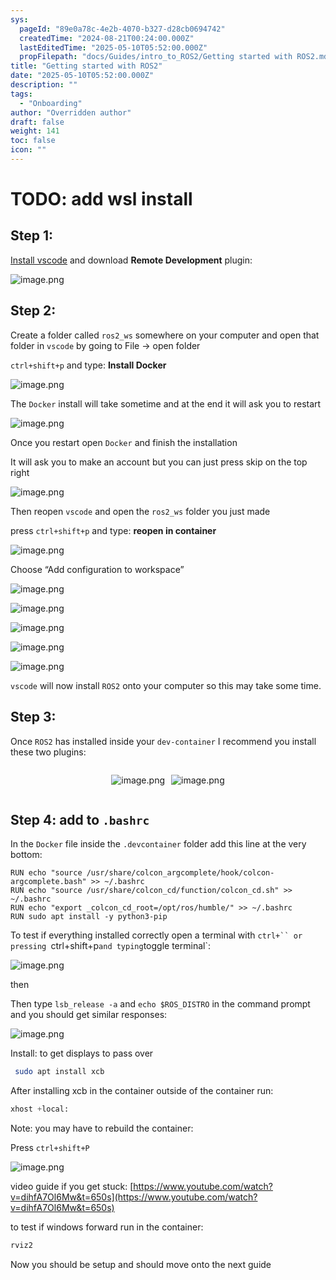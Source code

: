 ```yaml
---
sys:
  pageId: "89e0a78c-4e2b-4070-b327-d28cb0694742"
  createdTime: "2024-08-21T00:24:00.000Z"
  lastEditedTime: "2025-05-10T05:52:00.000Z"
  propFilepath: "docs/Guides/intro_to_ROS2/Getting started with ROS2.md"
title: "Getting started with ROS2"
date: "2025-05-10T05:52:00.000Z"
description: ""
tags:
  - "Onboarding"
author: "Overridden author"
draft: false
weight: 141
toc: false
icon: ""
---
```


# TODO: add wsl install

## Step 1:

[Install vscode](https://code.visualstudio.com/download) and download **Remote Development** plugin:

![image.png](https://prod-files-secure.s3.us-west-2.amazonaws.com/d518164a-d88e-44d1-a4ee-3adb3bd8bce0/efb52993-1881-4a40-b95e-6f020334f022/image.png?X-Amz-Algorithm=AWS4-HMAC-SHA256&X-Amz-Content-Sha256=UNSIGNED-PAYLOAD&X-Amz-Credential=ASIAZI2LB466VYBGLWBB%2F20250611%2Fus-west-2%2Fs3%2Faws4_request&X-Amz-Date=20250611T150928Z&X-Amz-Expires=3600&X-Amz-Security-Token=IQoJb3JpZ2luX2VjEPz%2F%2F%2F%2F%2F%2F%2F%2F%2F%2FwEaCXVzLXdlc3QtMiJGMEQCIGquVgxCpjMD28UVzKe4OgfwSuaoCgwM%2BZzHkPnZyNJiAiA6hK0godgkbx3T5ynkIxqSXYRcMoam%2B%2FHIlkQQREtA0yqIBAjV%2F%2F%2F%2F%2F%2F%2F%2F%2F%2F8BEAAaDDYzNzQyMzE4MzgwNSIMTJI0OaooHVk9aiqwKtwDmTLll0iaynj8pSmLYwn8Ik7SIvc7xEr3Wj1qB0vEp71wliRQoCa5%2B1nX8JhWSSndutyR89PAQPuRwbnZiByVDGl%2BQzf%2FUDO1AUhkRjGXgRv6TfkBhRhGrQ2bU79%2F6a8BAoAeg8m21ikesqDgoyxa5PbqWrf25Cx8xQ0J%2F4FHdCjgu%2F%2FNTqAkOE%2BjwHHAqnniDfZ5xp264Ixz6SywD0JepD9gFS7GXZWl6Nv5o7XoPEFfGf1jDs6tBfPaH5zl%2FlvgxwZH5S%2BG3IuIUk5%2FL53QUHF%2F9AfN7zsxRhRENC8qWKMg6jbsKsyJ0SJ4U0SnfWVmGUJGT%2F9BBSmOvLtzt56tO6DvB2vr9EewOSpPKt%2FF85J5dG18RFuJfOLik3l%2Bkr1N2z08VD8R6wFw1CUnPPBIJJSH1uKxb4JiMXpECUFjJuMm6ALrY4Myp90nM2gAiE4OA1ntZM1ZXE19NJ9sV23joei2jpZZb6iml2m1wuQrMLLN4w7QgkHS%2FnN%2F64Rv4dFrccM6bCsmJOdHxeLTJ6b7GGNsfTElY7WZv65W%2F8uEM75yvrunGjLTfr9Gvrp5nDGXxKVW6gsF%2FJ86BZsK4E4aesuNs%2B76hF4a4vn%2FadvL29Bc%2Fi6OmwiaSZQ41EIwkOelwgY6pgEdphSYKBr9P7okk7pzfo4f7j6Aoi0O0X7MqlOxmaOIOMJY%2B7vO6%2B3C8i3O3nmW4M7QqGoy837DNYOfO7%2FE%2BwK6WCmMRgQaSf9cpVQiKlmU2Gmn8xz%2F%2FtVWckljCxZLZzkHIACud4XLjkKnvGuZERWno3zkO2QlQKi%2BmstHNr%2FOTlHjh8AzthTFGsoSHxYxnv5uhz7LBioscYQCqdSFyNF8iuFEThF5&X-Amz-Signature=4716c199524fea738aea7305cd7efc1d512c4a439e5bd8b32b3d02881ec77813&X-Amz-SignedHeaders=host&x-amz-checksum-mode=ENABLED&x-id=GetObject)

## Step 2:

Create a folder called `ros2_ws` somewhere on your computer and open that folder in `vscode` by going to File → open folder 

`ctrl+shift+p` and type: **Install Docker**

![image.png](https://prod-files-secure.s3.us-west-2.amazonaws.com/d518164a-d88e-44d1-a4ee-3adb3bd8bce0/2269dc0e-1cd5-47ff-bceb-c04ad9b2eab0/image.png?X-Amz-Algorithm=AWS4-HMAC-SHA256&X-Amz-Content-Sha256=UNSIGNED-PAYLOAD&X-Amz-Credential=ASIAZI2LB466VYBGLWBB%2F20250611%2Fus-west-2%2Fs3%2Faws4_request&X-Amz-Date=20250611T150928Z&X-Amz-Expires=3600&X-Amz-Security-Token=IQoJb3JpZ2luX2VjEPz%2F%2F%2F%2F%2F%2F%2F%2F%2F%2FwEaCXVzLXdlc3QtMiJGMEQCIGquVgxCpjMD28UVzKe4OgfwSuaoCgwM%2BZzHkPnZyNJiAiA6hK0godgkbx3T5ynkIxqSXYRcMoam%2B%2FHIlkQQREtA0yqIBAjV%2F%2F%2F%2F%2F%2F%2F%2F%2F%2F8BEAAaDDYzNzQyMzE4MzgwNSIMTJI0OaooHVk9aiqwKtwDmTLll0iaynj8pSmLYwn8Ik7SIvc7xEr3Wj1qB0vEp71wliRQoCa5%2B1nX8JhWSSndutyR89PAQPuRwbnZiByVDGl%2BQzf%2FUDO1AUhkRjGXgRv6TfkBhRhGrQ2bU79%2F6a8BAoAeg8m21ikesqDgoyxa5PbqWrf25Cx8xQ0J%2F4FHdCjgu%2F%2FNTqAkOE%2BjwHHAqnniDfZ5xp264Ixz6SywD0JepD9gFS7GXZWl6Nv5o7XoPEFfGf1jDs6tBfPaH5zl%2FlvgxwZH5S%2BG3IuIUk5%2FL53QUHF%2F9AfN7zsxRhRENC8qWKMg6jbsKsyJ0SJ4U0SnfWVmGUJGT%2F9BBSmOvLtzt56tO6DvB2vr9EewOSpPKt%2FF85J5dG18RFuJfOLik3l%2Bkr1N2z08VD8R6wFw1CUnPPBIJJSH1uKxb4JiMXpECUFjJuMm6ALrY4Myp90nM2gAiE4OA1ntZM1ZXE19NJ9sV23joei2jpZZb6iml2m1wuQrMLLN4w7QgkHS%2FnN%2F64Rv4dFrccM6bCsmJOdHxeLTJ6b7GGNsfTElY7WZv65W%2F8uEM75yvrunGjLTfr9Gvrp5nDGXxKVW6gsF%2FJ86BZsK4E4aesuNs%2B76hF4a4vn%2FadvL29Bc%2Fi6OmwiaSZQ41EIwkOelwgY6pgEdphSYKBr9P7okk7pzfo4f7j6Aoi0O0X7MqlOxmaOIOMJY%2B7vO6%2B3C8i3O3nmW4M7QqGoy837DNYOfO7%2FE%2BwK6WCmMRgQaSf9cpVQiKlmU2Gmn8xz%2F%2FtVWckljCxZLZzkHIACud4XLjkKnvGuZERWno3zkO2QlQKi%2BmstHNr%2FOTlHjh8AzthTFGsoSHxYxnv5uhz7LBioscYQCqdSFyNF8iuFEThF5&X-Amz-Signature=7a73130921f57f254d54ae9dad8b5ee879c086fec1346e4297ef3e2666827df1&X-Amz-SignedHeaders=host&x-amz-checksum-mode=ENABLED&x-id=GetObject)

The `Docker` install will take sometime and at the end it will ask you to restart

![image.png](https://prod-files-secure.s3.us-west-2.amazonaws.com/d518164a-d88e-44d1-a4ee-3adb3bd8bce0/ed233f78-be33-4b1f-b89c-9c346c0e961e/image.png?X-Amz-Algorithm=AWS4-HMAC-SHA256&X-Amz-Content-Sha256=UNSIGNED-PAYLOAD&X-Amz-Credential=ASIAZI2LB466VYBGLWBB%2F20250611%2Fus-west-2%2Fs3%2Faws4_request&X-Amz-Date=20250611T150928Z&X-Amz-Expires=3600&X-Amz-Security-Token=IQoJb3JpZ2luX2VjEPz%2F%2F%2F%2F%2F%2F%2F%2F%2F%2FwEaCXVzLXdlc3QtMiJGMEQCIGquVgxCpjMD28UVzKe4OgfwSuaoCgwM%2BZzHkPnZyNJiAiA6hK0godgkbx3T5ynkIxqSXYRcMoam%2B%2FHIlkQQREtA0yqIBAjV%2F%2F%2F%2F%2F%2F%2F%2F%2F%2F8BEAAaDDYzNzQyMzE4MzgwNSIMTJI0OaooHVk9aiqwKtwDmTLll0iaynj8pSmLYwn8Ik7SIvc7xEr3Wj1qB0vEp71wliRQoCa5%2B1nX8JhWSSndutyR89PAQPuRwbnZiByVDGl%2BQzf%2FUDO1AUhkRjGXgRv6TfkBhRhGrQ2bU79%2F6a8BAoAeg8m21ikesqDgoyxa5PbqWrf25Cx8xQ0J%2F4FHdCjgu%2F%2FNTqAkOE%2BjwHHAqnniDfZ5xp264Ixz6SywD0JepD9gFS7GXZWl6Nv5o7XoPEFfGf1jDs6tBfPaH5zl%2FlvgxwZH5S%2BG3IuIUk5%2FL53QUHF%2F9AfN7zsxRhRENC8qWKMg6jbsKsyJ0SJ4U0SnfWVmGUJGT%2F9BBSmOvLtzt56tO6DvB2vr9EewOSpPKt%2FF85J5dG18RFuJfOLik3l%2Bkr1N2z08VD8R6wFw1CUnPPBIJJSH1uKxb4JiMXpECUFjJuMm6ALrY4Myp90nM2gAiE4OA1ntZM1ZXE19NJ9sV23joei2jpZZb6iml2m1wuQrMLLN4w7QgkHS%2FnN%2F64Rv4dFrccM6bCsmJOdHxeLTJ6b7GGNsfTElY7WZv65W%2F8uEM75yvrunGjLTfr9Gvrp5nDGXxKVW6gsF%2FJ86BZsK4E4aesuNs%2B76hF4a4vn%2FadvL29Bc%2Fi6OmwiaSZQ41EIwkOelwgY6pgEdphSYKBr9P7okk7pzfo4f7j6Aoi0O0X7MqlOxmaOIOMJY%2B7vO6%2B3C8i3O3nmW4M7QqGoy837DNYOfO7%2FE%2BwK6WCmMRgQaSf9cpVQiKlmU2Gmn8xz%2F%2FtVWckljCxZLZzkHIACud4XLjkKnvGuZERWno3zkO2QlQKi%2BmstHNr%2FOTlHjh8AzthTFGsoSHxYxnv5uhz7LBioscYQCqdSFyNF8iuFEThF5&X-Amz-Signature=450cb6428d409fff59d527af581ba70a1084ff4a6560d3581a13ff00254796ef&X-Amz-SignedHeaders=host&x-amz-checksum-mode=ENABLED&x-id=GetObject)

Once you restart open `Docker` and finish the installation

It will ask you to make an account but you can just press skip on the top right

![image.png](https://prod-files-secure.s3.us-west-2.amazonaws.com/d518164a-d88e-44d1-a4ee-3adb3bd8bce0/21010ad9-1659-4fd9-9f59-9932a09b2a3d/image.png?X-Amz-Algorithm=AWS4-HMAC-SHA256&X-Amz-Content-Sha256=UNSIGNED-PAYLOAD&X-Amz-Credential=ASIAZI2LB466VYBGLWBB%2F20250611%2Fus-west-2%2Fs3%2Faws4_request&X-Amz-Date=20250611T150928Z&X-Amz-Expires=3600&X-Amz-Security-Token=IQoJb3JpZ2luX2VjEPz%2F%2F%2F%2F%2F%2F%2F%2F%2F%2FwEaCXVzLXdlc3QtMiJGMEQCIGquVgxCpjMD28UVzKe4OgfwSuaoCgwM%2BZzHkPnZyNJiAiA6hK0godgkbx3T5ynkIxqSXYRcMoam%2B%2FHIlkQQREtA0yqIBAjV%2F%2F%2F%2F%2F%2F%2F%2F%2F%2F8BEAAaDDYzNzQyMzE4MzgwNSIMTJI0OaooHVk9aiqwKtwDmTLll0iaynj8pSmLYwn8Ik7SIvc7xEr3Wj1qB0vEp71wliRQoCa5%2B1nX8JhWSSndutyR89PAQPuRwbnZiByVDGl%2BQzf%2FUDO1AUhkRjGXgRv6TfkBhRhGrQ2bU79%2F6a8BAoAeg8m21ikesqDgoyxa5PbqWrf25Cx8xQ0J%2F4FHdCjgu%2F%2FNTqAkOE%2BjwHHAqnniDfZ5xp264Ixz6SywD0JepD9gFS7GXZWl6Nv5o7XoPEFfGf1jDs6tBfPaH5zl%2FlvgxwZH5S%2BG3IuIUk5%2FL53QUHF%2F9AfN7zsxRhRENC8qWKMg6jbsKsyJ0SJ4U0SnfWVmGUJGT%2F9BBSmOvLtzt56tO6DvB2vr9EewOSpPKt%2FF85J5dG18RFuJfOLik3l%2Bkr1N2z08VD8R6wFw1CUnPPBIJJSH1uKxb4JiMXpECUFjJuMm6ALrY4Myp90nM2gAiE4OA1ntZM1ZXE19NJ9sV23joei2jpZZb6iml2m1wuQrMLLN4w7QgkHS%2FnN%2F64Rv4dFrccM6bCsmJOdHxeLTJ6b7GGNsfTElY7WZv65W%2F8uEM75yvrunGjLTfr9Gvrp5nDGXxKVW6gsF%2FJ86BZsK4E4aesuNs%2B76hF4a4vn%2FadvL29Bc%2Fi6OmwiaSZQ41EIwkOelwgY6pgEdphSYKBr9P7okk7pzfo4f7j6Aoi0O0X7MqlOxmaOIOMJY%2B7vO6%2B3C8i3O3nmW4M7QqGoy837DNYOfO7%2FE%2BwK6WCmMRgQaSf9cpVQiKlmU2Gmn8xz%2F%2FtVWckljCxZLZzkHIACud4XLjkKnvGuZERWno3zkO2QlQKi%2BmstHNr%2FOTlHjh8AzthTFGsoSHxYxnv5uhz7LBioscYQCqdSFyNF8iuFEThF5&X-Amz-Signature=650a82e30f28baec950a4c23712032de8a0e9c7bf77c4486a0db62e9ca3afd40&X-Amz-SignedHeaders=host&x-amz-checksum-mode=ENABLED&x-id=GetObject)

Then reopen `vscode` and open the `ros2_ws` folder you just made

press `ctrl+shift+p` and type: **reopen in container**

![image.png](https://prod-files-secure.s3.us-west-2.amazonaws.com/d518164a-d88e-44d1-a4ee-3adb3bd8bce0/4e93b8c2-41ad-488c-8095-c74205196118/image.png?X-Amz-Algorithm=AWS4-HMAC-SHA256&X-Amz-Content-Sha256=UNSIGNED-PAYLOAD&X-Amz-Credential=ASIAZI2LB466VYBGLWBB%2F20250611%2Fus-west-2%2Fs3%2Faws4_request&X-Amz-Date=20250611T150928Z&X-Amz-Expires=3600&X-Amz-Security-Token=IQoJb3JpZ2luX2VjEPz%2F%2F%2F%2F%2F%2F%2F%2F%2F%2FwEaCXVzLXdlc3QtMiJGMEQCIGquVgxCpjMD28UVzKe4OgfwSuaoCgwM%2BZzHkPnZyNJiAiA6hK0godgkbx3T5ynkIxqSXYRcMoam%2B%2FHIlkQQREtA0yqIBAjV%2F%2F%2F%2F%2F%2F%2F%2F%2F%2F8BEAAaDDYzNzQyMzE4MzgwNSIMTJI0OaooHVk9aiqwKtwDmTLll0iaynj8pSmLYwn8Ik7SIvc7xEr3Wj1qB0vEp71wliRQoCa5%2B1nX8JhWSSndutyR89PAQPuRwbnZiByVDGl%2BQzf%2FUDO1AUhkRjGXgRv6TfkBhRhGrQ2bU79%2F6a8BAoAeg8m21ikesqDgoyxa5PbqWrf25Cx8xQ0J%2F4FHdCjgu%2F%2FNTqAkOE%2BjwHHAqnniDfZ5xp264Ixz6SywD0JepD9gFS7GXZWl6Nv5o7XoPEFfGf1jDs6tBfPaH5zl%2FlvgxwZH5S%2BG3IuIUk5%2FL53QUHF%2F9AfN7zsxRhRENC8qWKMg6jbsKsyJ0SJ4U0SnfWVmGUJGT%2F9BBSmOvLtzt56tO6DvB2vr9EewOSpPKt%2FF85J5dG18RFuJfOLik3l%2Bkr1N2z08VD8R6wFw1CUnPPBIJJSH1uKxb4JiMXpECUFjJuMm6ALrY4Myp90nM2gAiE4OA1ntZM1ZXE19NJ9sV23joei2jpZZb6iml2m1wuQrMLLN4w7QgkHS%2FnN%2F64Rv4dFrccM6bCsmJOdHxeLTJ6b7GGNsfTElY7WZv65W%2F8uEM75yvrunGjLTfr9Gvrp5nDGXxKVW6gsF%2FJ86BZsK4E4aesuNs%2B76hF4a4vn%2FadvL29Bc%2Fi6OmwiaSZQ41EIwkOelwgY6pgEdphSYKBr9P7okk7pzfo4f7j6Aoi0O0X7MqlOxmaOIOMJY%2B7vO6%2B3C8i3O3nmW4M7QqGoy837DNYOfO7%2FE%2BwK6WCmMRgQaSf9cpVQiKlmU2Gmn8xz%2F%2FtVWckljCxZLZzkHIACud4XLjkKnvGuZERWno3zkO2QlQKi%2BmstHNr%2FOTlHjh8AzthTFGsoSHxYxnv5uhz7LBioscYQCqdSFyNF8iuFEThF5&X-Amz-Signature=5d1139527593ee438a28da094e1b31eb4bb7a9ff9f16c24a7a4311766f81c2f7&X-Amz-SignedHeaders=host&x-amz-checksum-mode=ENABLED&x-id=GetObject)

Choose “Add configuration to workspace”

![image.png](https://prod-files-secure.s3.us-west-2.amazonaws.com/d518164a-d88e-44d1-a4ee-3adb3bd8bce0/9560b282-5060-4989-ba37-97e7b2c22476/image.png?X-Amz-Algorithm=AWS4-HMAC-SHA256&X-Amz-Content-Sha256=UNSIGNED-PAYLOAD&X-Amz-Credential=ASIAZI2LB466VYBGLWBB%2F20250611%2Fus-west-2%2Fs3%2Faws4_request&X-Amz-Date=20250611T150928Z&X-Amz-Expires=3600&X-Amz-Security-Token=IQoJb3JpZ2luX2VjEPz%2F%2F%2F%2F%2F%2F%2F%2F%2F%2FwEaCXVzLXdlc3QtMiJGMEQCIGquVgxCpjMD28UVzKe4OgfwSuaoCgwM%2BZzHkPnZyNJiAiA6hK0godgkbx3T5ynkIxqSXYRcMoam%2B%2FHIlkQQREtA0yqIBAjV%2F%2F%2F%2F%2F%2F%2F%2F%2F%2F8BEAAaDDYzNzQyMzE4MzgwNSIMTJI0OaooHVk9aiqwKtwDmTLll0iaynj8pSmLYwn8Ik7SIvc7xEr3Wj1qB0vEp71wliRQoCa5%2B1nX8JhWSSndutyR89PAQPuRwbnZiByVDGl%2BQzf%2FUDO1AUhkRjGXgRv6TfkBhRhGrQ2bU79%2F6a8BAoAeg8m21ikesqDgoyxa5PbqWrf25Cx8xQ0J%2F4FHdCjgu%2F%2FNTqAkOE%2BjwHHAqnniDfZ5xp264Ixz6SywD0JepD9gFS7GXZWl6Nv5o7XoPEFfGf1jDs6tBfPaH5zl%2FlvgxwZH5S%2BG3IuIUk5%2FL53QUHF%2F9AfN7zsxRhRENC8qWKMg6jbsKsyJ0SJ4U0SnfWVmGUJGT%2F9BBSmOvLtzt56tO6DvB2vr9EewOSpPKt%2FF85J5dG18RFuJfOLik3l%2Bkr1N2z08VD8R6wFw1CUnPPBIJJSH1uKxb4JiMXpECUFjJuMm6ALrY4Myp90nM2gAiE4OA1ntZM1ZXE19NJ9sV23joei2jpZZb6iml2m1wuQrMLLN4w7QgkHS%2FnN%2F64Rv4dFrccM6bCsmJOdHxeLTJ6b7GGNsfTElY7WZv65W%2F8uEM75yvrunGjLTfr9Gvrp5nDGXxKVW6gsF%2FJ86BZsK4E4aesuNs%2B76hF4a4vn%2FadvL29Bc%2Fi6OmwiaSZQ41EIwkOelwgY6pgEdphSYKBr9P7okk7pzfo4f7j6Aoi0O0X7MqlOxmaOIOMJY%2B7vO6%2B3C8i3O3nmW4M7QqGoy837DNYOfO7%2FE%2BwK6WCmMRgQaSf9cpVQiKlmU2Gmn8xz%2F%2FtVWckljCxZLZzkHIACud4XLjkKnvGuZERWno3zkO2QlQKi%2BmstHNr%2FOTlHjh8AzthTFGsoSHxYxnv5uhz7LBioscYQCqdSFyNF8iuFEThF5&X-Amz-Signature=91803cd3683c433386b12efe5019f6a12f11281ae45d818b9cce308df005326b&X-Amz-SignedHeaders=host&x-amz-checksum-mode=ENABLED&x-id=GetObject)

![image.png](https://prod-files-secure.s3.us-west-2.amazonaws.com/d518164a-d88e-44d1-a4ee-3adb3bd8bce0/2ee63f81-886b-48e8-a553-dc6e5eac99e4/image.png?X-Amz-Algorithm=AWS4-HMAC-SHA256&X-Amz-Content-Sha256=UNSIGNED-PAYLOAD&X-Amz-Credential=ASIAZI2LB466VYBGLWBB%2F20250611%2Fus-west-2%2Fs3%2Faws4_request&X-Amz-Date=20250611T150928Z&X-Amz-Expires=3600&X-Amz-Security-Token=IQoJb3JpZ2luX2VjEPz%2F%2F%2F%2F%2F%2F%2F%2F%2F%2FwEaCXVzLXdlc3QtMiJGMEQCIGquVgxCpjMD28UVzKe4OgfwSuaoCgwM%2BZzHkPnZyNJiAiA6hK0godgkbx3T5ynkIxqSXYRcMoam%2B%2FHIlkQQREtA0yqIBAjV%2F%2F%2F%2F%2F%2F%2F%2F%2F%2F8BEAAaDDYzNzQyMzE4MzgwNSIMTJI0OaooHVk9aiqwKtwDmTLll0iaynj8pSmLYwn8Ik7SIvc7xEr3Wj1qB0vEp71wliRQoCa5%2B1nX8JhWSSndutyR89PAQPuRwbnZiByVDGl%2BQzf%2FUDO1AUhkRjGXgRv6TfkBhRhGrQ2bU79%2F6a8BAoAeg8m21ikesqDgoyxa5PbqWrf25Cx8xQ0J%2F4FHdCjgu%2F%2FNTqAkOE%2BjwHHAqnniDfZ5xp264Ixz6SywD0JepD9gFS7GXZWl6Nv5o7XoPEFfGf1jDs6tBfPaH5zl%2FlvgxwZH5S%2BG3IuIUk5%2FL53QUHF%2F9AfN7zsxRhRENC8qWKMg6jbsKsyJ0SJ4U0SnfWVmGUJGT%2F9BBSmOvLtzt56tO6DvB2vr9EewOSpPKt%2FF85J5dG18RFuJfOLik3l%2Bkr1N2z08VD8R6wFw1CUnPPBIJJSH1uKxb4JiMXpECUFjJuMm6ALrY4Myp90nM2gAiE4OA1ntZM1ZXE19NJ9sV23joei2jpZZb6iml2m1wuQrMLLN4w7QgkHS%2FnN%2F64Rv4dFrccM6bCsmJOdHxeLTJ6b7GGNsfTElY7WZv65W%2F8uEM75yvrunGjLTfr9Gvrp5nDGXxKVW6gsF%2FJ86BZsK4E4aesuNs%2B76hF4a4vn%2FadvL29Bc%2Fi6OmwiaSZQ41EIwkOelwgY6pgEdphSYKBr9P7okk7pzfo4f7j6Aoi0O0X7MqlOxmaOIOMJY%2B7vO6%2B3C8i3O3nmW4M7QqGoy837DNYOfO7%2FE%2BwK6WCmMRgQaSf9cpVQiKlmU2Gmn8xz%2F%2FtVWckljCxZLZzkHIACud4XLjkKnvGuZERWno3zkO2QlQKi%2BmstHNr%2FOTlHjh8AzthTFGsoSHxYxnv5uhz7LBioscYQCqdSFyNF8iuFEThF5&X-Amz-Signature=56293ce3ff42b4f4a212eedc15fb45147ef43392c2772f0ff6dfcf7a40944bf6&X-Amz-SignedHeaders=host&x-amz-checksum-mode=ENABLED&x-id=GetObject)

![image.png](https://prod-files-secure.s3.us-west-2.amazonaws.com/d518164a-d88e-44d1-a4ee-3adb3bd8bce0/ae1580b2-b048-407e-aed9-b584224a7a04/image.png?X-Amz-Algorithm=AWS4-HMAC-SHA256&X-Amz-Content-Sha256=UNSIGNED-PAYLOAD&X-Amz-Credential=ASIAZI2LB466VYBGLWBB%2F20250611%2Fus-west-2%2Fs3%2Faws4_request&X-Amz-Date=20250611T150928Z&X-Amz-Expires=3600&X-Amz-Security-Token=IQoJb3JpZ2luX2VjEPz%2F%2F%2F%2F%2F%2F%2F%2F%2F%2FwEaCXVzLXdlc3QtMiJGMEQCIGquVgxCpjMD28UVzKe4OgfwSuaoCgwM%2BZzHkPnZyNJiAiA6hK0godgkbx3T5ynkIxqSXYRcMoam%2B%2FHIlkQQREtA0yqIBAjV%2F%2F%2F%2F%2F%2F%2F%2F%2F%2F8BEAAaDDYzNzQyMzE4MzgwNSIMTJI0OaooHVk9aiqwKtwDmTLll0iaynj8pSmLYwn8Ik7SIvc7xEr3Wj1qB0vEp71wliRQoCa5%2B1nX8JhWSSndutyR89PAQPuRwbnZiByVDGl%2BQzf%2FUDO1AUhkRjGXgRv6TfkBhRhGrQ2bU79%2F6a8BAoAeg8m21ikesqDgoyxa5PbqWrf25Cx8xQ0J%2F4FHdCjgu%2F%2FNTqAkOE%2BjwHHAqnniDfZ5xp264Ixz6SywD0JepD9gFS7GXZWl6Nv5o7XoPEFfGf1jDs6tBfPaH5zl%2FlvgxwZH5S%2BG3IuIUk5%2FL53QUHF%2F9AfN7zsxRhRENC8qWKMg6jbsKsyJ0SJ4U0SnfWVmGUJGT%2F9BBSmOvLtzt56tO6DvB2vr9EewOSpPKt%2FF85J5dG18RFuJfOLik3l%2Bkr1N2z08VD8R6wFw1CUnPPBIJJSH1uKxb4JiMXpECUFjJuMm6ALrY4Myp90nM2gAiE4OA1ntZM1ZXE19NJ9sV23joei2jpZZb6iml2m1wuQrMLLN4w7QgkHS%2FnN%2F64Rv4dFrccM6bCsmJOdHxeLTJ6b7GGNsfTElY7WZv65W%2F8uEM75yvrunGjLTfr9Gvrp5nDGXxKVW6gsF%2FJ86BZsK4E4aesuNs%2B76hF4a4vn%2FadvL29Bc%2Fi6OmwiaSZQ41EIwkOelwgY6pgEdphSYKBr9P7okk7pzfo4f7j6Aoi0O0X7MqlOxmaOIOMJY%2B7vO6%2B3C8i3O3nmW4M7QqGoy837DNYOfO7%2FE%2BwK6WCmMRgQaSf9cpVQiKlmU2Gmn8xz%2F%2FtVWckljCxZLZzkHIACud4XLjkKnvGuZERWno3zkO2QlQKi%2BmstHNr%2FOTlHjh8AzthTFGsoSHxYxnv5uhz7LBioscYQCqdSFyNF8iuFEThF5&X-Amz-Signature=305ae34a53b516883df22c5be786f27a3f95f4dc543ff03ed41b0d3823850ca4&X-Amz-SignedHeaders=host&x-amz-checksum-mode=ENABLED&x-id=GetObject)

![image.png](https://prod-files-secure.s3.us-west-2.amazonaws.com/d518164a-d88e-44d1-a4ee-3adb3bd8bce0/53255b28-f75e-430f-b9e3-c0ac8577e42b/image.png?X-Amz-Algorithm=AWS4-HMAC-SHA256&X-Amz-Content-Sha256=UNSIGNED-PAYLOAD&X-Amz-Credential=ASIAZI2LB466VYBGLWBB%2F20250611%2Fus-west-2%2Fs3%2Faws4_request&X-Amz-Date=20250611T150928Z&X-Amz-Expires=3600&X-Amz-Security-Token=IQoJb3JpZ2luX2VjEPz%2F%2F%2F%2F%2F%2F%2F%2F%2F%2FwEaCXVzLXdlc3QtMiJGMEQCIGquVgxCpjMD28UVzKe4OgfwSuaoCgwM%2BZzHkPnZyNJiAiA6hK0godgkbx3T5ynkIxqSXYRcMoam%2B%2FHIlkQQREtA0yqIBAjV%2F%2F%2F%2F%2F%2F%2F%2F%2F%2F8BEAAaDDYzNzQyMzE4MzgwNSIMTJI0OaooHVk9aiqwKtwDmTLll0iaynj8pSmLYwn8Ik7SIvc7xEr3Wj1qB0vEp71wliRQoCa5%2B1nX8JhWSSndutyR89PAQPuRwbnZiByVDGl%2BQzf%2FUDO1AUhkRjGXgRv6TfkBhRhGrQ2bU79%2F6a8BAoAeg8m21ikesqDgoyxa5PbqWrf25Cx8xQ0J%2F4FHdCjgu%2F%2FNTqAkOE%2BjwHHAqnniDfZ5xp264Ixz6SywD0JepD9gFS7GXZWl6Nv5o7XoPEFfGf1jDs6tBfPaH5zl%2FlvgxwZH5S%2BG3IuIUk5%2FL53QUHF%2F9AfN7zsxRhRENC8qWKMg6jbsKsyJ0SJ4U0SnfWVmGUJGT%2F9BBSmOvLtzt56tO6DvB2vr9EewOSpPKt%2FF85J5dG18RFuJfOLik3l%2Bkr1N2z08VD8R6wFw1CUnPPBIJJSH1uKxb4JiMXpECUFjJuMm6ALrY4Myp90nM2gAiE4OA1ntZM1ZXE19NJ9sV23joei2jpZZb6iml2m1wuQrMLLN4w7QgkHS%2FnN%2F64Rv4dFrccM6bCsmJOdHxeLTJ6b7GGNsfTElY7WZv65W%2F8uEM75yvrunGjLTfr9Gvrp5nDGXxKVW6gsF%2FJ86BZsK4E4aesuNs%2B76hF4a4vn%2FadvL29Bc%2Fi6OmwiaSZQ41EIwkOelwgY6pgEdphSYKBr9P7okk7pzfo4f7j6Aoi0O0X7MqlOxmaOIOMJY%2B7vO6%2B3C8i3O3nmW4M7QqGoy837DNYOfO7%2FE%2BwK6WCmMRgQaSf9cpVQiKlmU2Gmn8xz%2F%2FtVWckljCxZLZzkHIACud4XLjkKnvGuZERWno3zkO2QlQKi%2BmstHNr%2FOTlHjh8AzthTFGsoSHxYxnv5uhz7LBioscYQCqdSFyNF8iuFEThF5&X-Amz-Signature=86632d01e7502b19cea84c4412708cb369bf2f63558db48c74818a8ead2220dc&X-Amz-SignedHeaders=host&x-amz-checksum-mode=ENABLED&x-id=GetObject)

![image.png](https://prod-files-secure.s3.us-west-2.amazonaws.com/d518164a-d88e-44d1-a4ee-3adb3bd8bce0/7c562767-5af9-4ffb-97d1-327bcdf4ee00/image.png?X-Amz-Algorithm=AWS4-HMAC-SHA256&X-Amz-Content-Sha256=UNSIGNED-PAYLOAD&X-Amz-Credential=ASIAZI2LB466VYBGLWBB%2F20250611%2Fus-west-2%2Fs3%2Faws4_request&X-Amz-Date=20250611T150928Z&X-Amz-Expires=3600&X-Amz-Security-Token=IQoJb3JpZ2luX2VjEPz%2F%2F%2F%2F%2F%2F%2F%2F%2F%2FwEaCXVzLXdlc3QtMiJGMEQCIGquVgxCpjMD28UVzKe4OgfwSuaoCgwM%2BZzHkPnZyNJiAiA6hK0godgkbx3T5ynkIxqSXYRcMoam%2B%2FHIlkQQREtA0yqIBAjV%2F%2F%2F%2F%2F%2F%2F%2F%2F%2F8BEAAaDDYzNzQyMzE4MzgwNSIMTJI0OaooHVk9aiqwKtwDmTLll0iaynj8pSmLYwn8Ik7SIvc7xEr3Wj1qB0vEp71wliRQoCa5%2B1nX8JhWSSndutyR89PAQPuRwbnZiByVDGl%2BQzf%2FUDO1AUhkRjGXgRv6TfkBhRhGrQ2bU79%2F6a8BAoAeg8m21ikesqDgoyxa5PbqWrf25Cx8xQ0J%2F4FHdCjgu%2F%2FNTqAkOE%2BjwHHAqnniDfZ5xp264Ixz6SywD0JepD9gFS7GXZWl6Nv5o7XoPEFfGf1jDs6tBfPaH5zl%2FlvgxwZH5S%2BG3IuIUk5%2FL53QUHF%2F9AfN7zsxRhRENC8qWKMg6jbsKsyJ0SJ4U0SnfWVmGUJGT%2F9BBSmOvLtzt56tO6DvB2vr9EewOSpPKt%2FF85J5dG18RFuJfOLik3l%2Bkr1N2z08VD8R6wFw1CUnPPBIJJSH1uKxb4JiMXpECUFjJuMm6ALrY4Myp90nM2gAiE4OA1ntZM1ZXE19NJ9sV23joei2jpZZb6iml2m1wuQrMLLN4w7QgkHS%2FnN%2F64Rv4dFrccM6bCsmJOdHxeLTJ6b7GGNsfTElY7WZv65W%2F8uEM75yvrunGjLTfr9Gvrp5nDGXxKVW6gsF%2FJ86BZsK4E4aesuNs%2B76hF4a4vn%2FadvL29Bc%2Fi6OmwiaSZQ41EIwkOelwgY6pgEdphSYKBr9P7okk7pzfo4f7j6Aoi0O0X7MqlOxmaOIOMJY%2B7vO6%2B3C8i3O3nmW4M7QqGoy837DNYOfO7%2FE%2BwK6WCmMRgQaSf9cpVQiKlmU2Gmn8xz%2F%2FtVWckljCxZLZzkHIACud4XLjkKnvGuZERWno3zkO2QlQKi%2BmstHNr%2FOTlHjh8AzthTFGsoSHxYxnv5uhz7LBioscYQCqdSFyNF8iuFEThF5&X-Amz-Signature=9ea694b4f5e2190a62b19b6d85a1273123f38250fa9c6f299574b15cad194fe0&X-Amz-SignedHeaders=host&x-amz-checksum-mode=ENABLED&x-id=GetObject)

`vscode` will now install `ROS2` onto your computer so this may take some time.

## Step 3:

Once `ROS2` has installed inside your `dev-container` I recommend you install these two plugins:

<div style="display: flex;flex-direction: row; column-gap:10px; max-width: 630px;justify-content: center;">
<div>

![image.png](https://prod-files-secure.s3.us-west-2.amazonaws.com/d518164a-d88e-44d1-a4ee-3adb3bd8bce0/3fc3d550-5a54-4ba1-ba6b-faa01cdb7369/image.png?X-Amz-Algorithm=AWS4-HMAC-SHA256&X-Amz-Content-Sha256=UNSIGNED-PAYLOAD&X-Amz-Credential=ASIAZI2LB466TJBO7HPU%2F20250611%2Fus-west-2%2Fs3%2Faws4_request&X-Amz-Date=20250611T150934Z&X-Amz-Expires=3600&X-Amz-Security-Token=IQoJb3JpZ2luX2VjEP%2F%2F%2F%2F%2F%2F%2F%2F%2F%2F%2FwEaCXVzLXdlc3QtMiJHMEUCIQDbZCX4xh6b7b2fQtr71sSHyjiZ3OW4CRtn%2FbrPFUMC0AIgSp66wxOSuBRXp3DOLLDDKJAxeWNqPOR%2BR9o%2FQ0SstVQqiAQI2P%2F%2F%2F%2F%2F%2F%2F%2F%2F%2FARAAGgw2Mzc0MjMxODM4MDUiDIAGkxSq5uHZXF0h2yrcAyrFBmi%2FBBlJ2bTTS04jH4dfLdZOf71Nn8pZ5%2FvMoqyzgONP1VdR6OTikcnMA4ddGYVlAP%2F0591BiL6DeLZkZV8qXXE%2BXP2ziXrbnIjlK1fJ3R3k39pZu%2BQs3o7XkPtCWh9VPQ%2Bh4IXasMEEgR3G76rg7r5JpetgXKVw6LAH746EvK%2FNQfYZaasVLCEzW6w%2BJnvXzSruFV%2BBy1GTSUOOJE7iGTd2o9vUk6UJnf87MwRNd4gBB5xywGRiwYm%2BluZCR3l19BtTnpDWxFCYT6AvY0xwf%2FYSJ0R2lg3%2F8U7mmiL7HgQOh%2FbpPhQk2EUlNWmOEBFiWCB%2BchztgzcrX0W17xe%2BFWarorTNksswkJ31urQJN%2F7Qj%2FFqen%2B26WA0oGXiKlMEEDDtjiIshBAgrWJ0nDUFyuihAEluNzU%2FbCOssjCk7dSQfBUvYEkaYoIiEUEh7D8luj5W%2BtacbEMrZgderlH4J6fNe93KCV2t%2FVXiWE442W3IFYa7NHbi7myBQzg5DRBad1oT%2FQETKPeOuNbQa82%2F2pjyaboT%2FGoo6RSTDwDUtR6XZYI2er8fQVRKAQs0AlgQxfI%2F072PHhN7QvoqsOwU06qsALB%2BmCA7uGP2hc4KL2d9WjmOllVXaYymML6qpsIGOqUBiM3Jj8HkQliu3%2BFVpGbMvEWz7JWS58w5%2BpspYlE3QoDHQn3IJRU%2Bs8fpItG0k8QPXFkGJFLg1qoq9nIiYKUdTbrOyhz8iAsOkVjDUcvA4zd0cTXh7FgkO2q7Ff%2FitOj0qW5iN2oIT5tCplbf8LqZQNh87MhsaLKVnysMKUfm3b6cQMLt9LCCmIzYw3lFFL8amEkBzybsZPR7zblTRih8Z1Y7Cb0p&X-Amz-Signature=18e2c975b2b76eddc0876353454e38ccd6cdb242131426662b20b1bdc76ee5b8&X-Amz-SignedHeaders=host&x-amz-checksum-mode=ENABLED&x-id=GetObject)

</div>
<div>

![image.png](https://prod-files-secure.s3.us-west-2.amazonaws.com/d518164a-d88e-44d1-a4ee-3adb3bd8bce0/d994cc66-13c2-4093-a5a3-f84cf4601a82/image.png?X-Amz-Algorithm=AWS4-HMAC-SHA256&X-Amz-Content-Sha256=UNSIGNED-PAYLOAD&X-Amz-Credential=ASIAZI2LB4666VMPUCVW%2F20250611%2Fus-west-2%2Fs3%2Faws4_request&X-Amz-Date=20250611T150935Z&X-Amz-Expires=3600&X-Amz-Security-Token=IQoJb3JpZ2luX2VjEPz%2F%2F%2F%2F%2F%2F%2F%2F%2F%2FwEaCXVzLXdlc3QtMiJHMEUCIAneRk6sbmZM9PMk2JAlWZykGlNtWOxxyxA9zMIgh%2FeZAiEAr62fZJ5zLDndYnOoMrsYm0lgNgK1bE1nfPiFXHK0zngqiAQI1f%2F%2F%2F%2F%2F%2F%2F%2F%2F%2FARAAGgw2Mzc0MjMxODM4MDUiDJn0Kb0Fl0iyt76C7SrcA8Tm5LnyM%2Ft2FG%2B2hXEAxyqIsj9ME0VpPLDx4OoIsN%2FUzgXQvZZYqamZekN%2Bbt8pJfpAmhZ4T3O6NnqNefDz54y0rs5LPoV11CDa0GnD21Q3enLafaWMHffsPMnF0XCiU3K96%2FQnSFl2%2F3rI7gaT6Zv0VlRwGLakNle5qJLbaMKmQvM%2BwyeO7XTMQE1qIKgXhc9C1CtfIFJLd0fo0GGnCEjsxawXnZAD77wuYCzpPxqUPPdLtG77BjVf3gHdpzmeBAVEzIYCDJjLL82njmh4j6VKR4Vnef3Bl6hx2B8L3hP5gPL6gL5KsOsX6H0dvjYN%2B2uIG2qsMqB4sdsEcDeOkoId1p3YL3hpxK8p2B2%2BopHZj%2FmN1sYjeluRuVNx3ymfak5susSQswvNuY1pf71exvus9LnUqREwLsmMwRauR2x0wEdwQkX4YFFb%2FE8IrmieQvIynTYGF973KG6Zm4oLX2w3UpzeTiuwuhNCo2QWljahDY%2BkbLmBKJ4phBw%2BOgJ34ukYsWze1qZYYGS2eKttGBXNKLh9g%2BsDUj5TmF1hZcZiXXsZqNEk%2FIxEFpLUH7tTMyQPQ8INY2lCwZ6IP8RwQbIRnYBGJDoG3ttT6b9pMoz5zeZv%2FTiZivx%2F%2BCJXMIPmpcIGOqUBmWiZOVtVH9dw61o5ZxObfnAcUmMNiQa23gpDxqqdjhZmipS6nCVY2QhuBBGRN%2B1J6t3Hu0Q1ewkcLwyLaTwR9FktvW9c1ge2MuDDw6Xh83IfEnj5daGC%2Bc1RlU4M05049bW8qiwsfQKnQ6g7thgcU%2FyESeRZeBBcHugCFQteXNIgkt46vY4dD9bacI7Gnd0bbKOkEulBEWSdv9xTg%2B1nAC057GXo&X-Amz-Signature=4a8c9c03e8acf842c64706727c6c3c5355ad7a660e40d14e991063c2fce95f7c&X-Amz-SignedHeaders=host&x-amz-checksum-mode=ENABLED&x-id=GetObject)

</div>
</div>

## Step 4: add to `.bashrc`

In the `Docker` file inside the `.devcontainer` folder add this line at the very bottom: 

```docker
RUN echo "source /usr/share/colcon_argcomplete/hook/colcon-argcomplete.bash" >> ~/.bashrc
RUN echo "source /usr/share/colcon_cd/function/colcon_cd.sh" >> ~/.bashrc
RUN echo "export _colcon_cd_root=/opt/ros/humble/" >> ~/.bashrc
RUN sudo apt install -y python3-pip 
```

To test if everything installed correctly open a terminal with `ctrl+`` or pressing `ctrl+shift+p` and typing `toggle terminal`:

![image.png](https://prod-files-secure.s3.us-west-2.amazonaws.com/d518164a-d88e-44d1-a4ee-3adb3bd8bce0/6a4943d8-b04e-4c02-9a58-775f3384d1a5/image.png?X-Amz-Algorithm=AWS4-HMAC-SHA256&X-Amz-Content-Sha256=UNSIGNED-PAYLOAD&X-Amz-Credential=ASIAZI2LB466VYBGLWBB%2F20250611%2Fus-west-2%2Fs3%2Faws4_request&X-Amz-Date=20250611T150928Z&X-Amz-Expires=3600&X-Amz-Security-Token=IQoJb3JpZ2luX2VjEPz%2F%2F%2F%2F%2F%2F%2F%2F%2F%2FwEaCXVzLXdlc3QtMiJGMEQCIGquVgxCpjMD28UVzKe4OgfwSuaoCgwM%2BZzHkPnZyNJiAiA6hK0godgkbx3T5ynkIxqSXYRcMoam%2B%2FHIlkQQREtA0yqIBAjV%2F%2F%2F%2F%2F%2F%2F%2F%2F%2F8BEAAaDDYzNzQyMzE4MzgwNSIMTJI0OaooHVk9aiqwKtwDmTLll0iaynj8pSmLYwn8Ik7SIvc7xEr3Wj1qB0vEp71wliRQoCa5%2B1nX8JhWSSndutyR89PAQPuRwbnZiByVDGl%2BQzf%2FUDO1AUhkRjGXgRv6TfkBhRhGrQ2bU79%2F6a8BAoAeg8m21ikesqDgoyxa5PbqWrf25Cx8xQ0J%2F4FHdCjgu%2F%2FNTqAkOE%2BjwHHAqnniDfZ5xp264Ixz6SywD0JepD9gFS7GXZWl6Nv5o7XoPEFfGf1jDs6tBfPaH5zl%2FlvgxwZH5S%2BG3IuIUk5%2FL53QUHF%2F9AfN7zsxRhRENC8qWKMg6jbsKsyJ0SJ4U0SnfWVmGUJGT%2F9BBSmOvLtzt56tO6DvB2vr9EewOSpPKt%2FF85J5dG18RFuJfOLik3l%2Bkr1N2z08VD8R6wFw1CUnPPBIJJSH1uKxb4JiMXpECUFjJuMm6ALrY4Myp90nM2gAiE4OA1ntZM1ZXE19NJ9sV23joei2jpZZb6iml2m1wuQrMLLN4w7QgkHS%2FnN%2F64Rv4dFrccM6bCsmJOdHxeLTJ6b7GGNsfTElY7WZv65W%2F8uEM75yvrunGjLTfr9Gvrp5nDGXxKVW6gsF%2FJ86BZsK4E4aesuNs%2B76hF4a4vn%2FadvL29Bc%2Fi6OmwiaSZQ41EIwkOelwgY6pgEdphSYKBr9P7okk7pzfo4f7j6Aoi0O0X7MqlOxmaOIOMJY%2B7vO6%2B3C8i3O3nmW4M7QqGoy837DNYOfO7%2FE%2BwK6WCmMRgQaSf9cpVQiKlmU2Gmn8xz%2F%2FtVWckljCxZLZzkHIACud4XLjkKnvGuZERWno3zkO2QlQKi%2BmstHNr%2FOTlHjh8AzthTFGsoSHxYxnv5uhz7LBioscYQCqdSFyNF8iuFEThF5&X-Amz-Signature=52ed713dee1705e37537837a49f5fef45119f69ab44e6968bbb9f1683fc5a56b&X-Amz-SignedHeaders=host&x-amz-checksum-mode=ENABLED&x-id=GetObject)

then 

Then type `lsb_release -a` and `echo $ROS_DISTRO` in the command prompt and you should get similar responses:

![image.png](https://prod-files-secure.s3.us-west-2.amazonaws.com/d518164a-d88e-44d1-a4ee-3adb3bd8bce0/3e635dec-a805-4e85-8b9e-d000e5b71a4e/image.png?X-Amz-Algorithm=AWS4-HMAC-SHA256&X-Amz-Content-Sha256=UNSIGNED-PAYLOAD&X-Amz-Credential=ASIAZI2LB466VYBGLWBB%2F20250611%2Fus-west-2%2Fs3%2Faws4_request&X-Amz-Date=20250611T150928Z&X-Amz-Expires=3600&X-Amz-Security-Token=IQoJb3JpZ2luX2VjEPz%2F%2F%2F%2F%2F%2F%2F%2F%2F%2FwEaCXVzLXdlc3QtMiJGMEQCIGquVgxCpjMD28UVzKe4OgfwSuaoCgwM%2BZzHkPnZyNJiAiA6hK0godgkbx3T5ynkIxqSXYRcMoam%2B%2FHIlkQQREtA0yqIBAjV%2F%2F%2F%2F%2F%2F%2F%2F%2F%2F8BEAAaDDYzNzQyMzE4MzgwNSIMTJI0OaooHVk9aiqwKtwDmTLll0iaynj8pSmLYwn8Ik7SIvc7xEr3Wj1qB0vEp71wliRQoCa5%2B1nX8JhWSSndutyR89PAQPuRwbnZiByVDGl%2BQzf%2FUDO1AUhkRjGXgRv6TfkBhRhGrQ2bU79%2F6a8BAoAeg8m21ikesqDgoyxa5PbqWrf25Cx8xQ0J%2F4FHdCjgu%2F%2FNTqAkOE%2BjwHHAqnniDfZ5xp264Ixz6SywD0JepD9gFS7GXZWl6Nv5o7XoPEFfGf1jDs6tBfPaH5zl%2FlvgxwZH5S%2BG3IuIUk5%2FL53QUHF%2F9AfN7zsxRhRENC8qWKMg6jbsKsyJ0SJ4U0SnfWVmGUJGT%2F9BBSmOvLtzt56tO6DvB2vr9EewOSpPKt%2FF85J5dG18RFuJfOLik3l%2Bkr1N2z08VD8R6wFw1CUnPPBIJJSH1uKxb4JiMXpECUFjJuMm6ALrY4Myp90nM2gAiE4OA1ntZM1ZXE19NJ9sV23joei2jpZZb6iml2m1wuQrMLLN4w7QgkHS%2FnN%2F64Rv4dFrccM6bCsmJOdHxeLTJ6b7GGNsfTElY7WZv65W%2F8uEM75yvrunGjLTfr9Gvrp5nDGXxKVW6gsF%2FJ86BZsK4E4aesuNs%2B76hF4a4vn%2FadvL29Bc%2Fi6OmwiaSZQ41EIwkOelwgY6pgEdphSYKBr9P7okk7pzfo4f7j6Aoi0O0X7MqlOxmaOIOMJY%2B7vO6%2B3C8i3O3nmW4M7QqGoy837DNYOfO7%2FE%2BwK6WCmMRgQaSf9cpVQiKlmU2Gmn8xz%2F%2FtVWckljCxZLZzkHIACud4XLjkKnvGuZERWno3zkO2QlQKi%2BmstHNr%2FOTlHjh8AzthTFGsoSHxYxnv5uhz7LBioscYQCqdSFyNF8iuFEThF5&X-Amz-Signature=dd1e52ab1be2b9c5955cadbd0dd01a5016332ab5af8b999d97e141a55b25075b&X-Amz-SignedHeaders=host&x-amz-checksum-mode=ENABLED&x-id=GetObject)

Install:  to get displays to pass over

```bash
 sudo apt install xcb
```

After installing xcb in the container outside of the container run:

```python
xhost +local:
```

Note: you may have to rebuild the container:

Press `ctrl+shift+P`

![image.png](https://prod-files-secure.s3.us-west-2.amazonaws.com/d518164a-d88e-44d1-a4ee-3adb3bd8bce0/6c2be660-2618-4c38-9c26-53554f7a0b7b/image.png?X-Amz-Algorithm=AWS4-HMAC-SHA256&X-Amz-Content-Sha256=UNSIGNED-PAYLOAD&X-Amz-Credential=ASIAZI2LB466VYBGLWBB%2F20250611%2Fus-west-2%2Fs3%2Faws4_request&X-Amz-Date=20250611T150928Z&X-Amz-Expires=3600&X-Amz-Security-Token=IQoJb3JpZ2luX2VjEPz%2F%2F%2F%2F%2F%2F%2F%2F%2F%2FwEaCXVzLXdlc3QtMiJGMEQCIGquVgxCpjMD28UVzKe4OgfwSuaoCgwM%2BZzHkPnZyNJiAiA6hK0godgkbx3T5ynkIxqSXYRcMoam%2B%2FHIlkQQREtA0yqIBAjV%2F%2F%2F%2F%2F%2F%2F%2F%2F%2F8BEAAaDDYzNzQyMzE4MzgwNSIMTJI0OaooHVk9aiqwKtwDmTLll0iaynj8pSmLYwn8Ik7SIvc7xEr3Wj1qB0vEp71wliRQoCa5%2B1nX8JhWSSndutyR89PAQPuRwbnZiByVDGl%2BQzf%2FUDO1AUhkRjGXgRv6TfkBhRhGrQ2bU79%2F6a8BAoAeg8m21ikesqDgoyxa5PbqWrf25Cx8xQ0J%2F4FHdCjgu%2F%2FNTqAkOE%2BjwHHAqnniDfZ5xp264Ixz6SywD0JepD9gFS7GXZWl6Nv5o7XoPEFfGf1jDs6tBfPaH5zl%2FlvgxwZH5S%2BG3IuIUk5%2FL53QUHF%2F9AfN7zsxRhRENC8qWKMg6jbsKsyJ0SJ4U0SnfWVmGUJGT%2F9BBSmOvLtzt56tO6DvB2vr9EewOSpPKt%2FF85J5dG18RFuJfOLik3l%2Bkr1N2z08VD8R6wFw1CUnPPBIJJSH1uKxb4JiMXpECUFjJuMm6ALrY4Myp90nM2gAiE4OA1ntZM1ZXE19NJ9sV23joei2jpZZb6iml2m1wuQrMLLN4w7QgkHS%2FnN%2F64Rv4dFrccM6bCsmJOdHxeLTJ6b7GGNsfTElY7WZv65W%2F8uEM75yvrunGjLTfr9Gvrp5nDGXxKVW6gsF%2FJ86BZsK4E4aesuNs%2B76hF4a4vn%2FadvL29Bc%2Fi6OmwiaSZQ41EIwkOelwgY6pgEdphSYKBr9P7okk7pzfo4f7j6Aoi0O0X7MqlOxmaOIOMJY%2B7vO6%2B3C8i3O3nmW4M7QqGoy837DNYOfO7%2FE%2BwK6WCmMRgQaSf9cpVQiKlmU2Gmn8xz%2F%2FtVWckljCxZLZzkHIACud4XLjkKnvGuZERWno3zkO2QlQKi%2BmstHNr%2FOTlHjh8AzthTFGsoSHxYxnv5uhz7LBioscYQCqdSFyNF8iuFEThF5&X-Amz-Signature=a4559f468676c7599323a93904b11863103f3c82ca99176e5a680d403e802718&X-Amz-SignedHeaders=host&x-amz-checksum-mode=ENABLED&x-id=GetObject)

video guide if you get stuck: [https://www.youtube.com/watch?v=dihfA7Ol6Mw&t=650s](https://www.youtube.com/watch?v=dihfA7Ol6Mw&t=650s)

to test if windows forward run in the container:

```bash
rviz2
```

Now you should be setup and should move onto the next guide 
